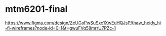# mtm6201-final
https://www.figma.com/design/ZeUGoPwSuSxc1XwEuHQJsP/thaw_heidy_hi-fi-wireframes?node-id=0-1&t=gwuFVq58mrrU7PZc-1  